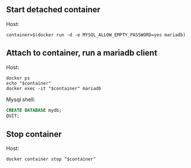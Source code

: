 
## Start detached container

Host:

```shell
container=$(docker run -d -e MYSQL_ALLOW_EMPTY_PASSWORD=yes mariadb)
```

## Attach to container, run a mariadb client

Host:

```shell
docker ps
echo "$container"
docker exec -it "$container" mariadb
```

Mysql shell:

```sql
CREATE DATABASE mydb;
QUIT;
```

## Stop container

Host:

```shell
docker container stop "$container"
```
